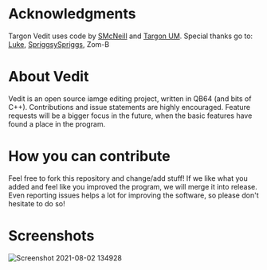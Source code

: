 # Acknowledgments
Targon Vedit uses code by <a href="https://www.qb64.org/forum/index.php?action=profile;u=9">SMcNeill</a> and <a href="https://github.com/Targon-Industries/um">Targon UM</a>. Special thanks go to: <a href="https://www.qb64.org/forum/index.php?action=profile;u=16">Luke</a>, <a href="https://www.qb64.org/forum/index.php?action=profile;u=501">SpriggsySpriggs</a>, Zom-B

# About Vedit
Vedit is an open source iamge editing project, written in QB64 (and bits of C++). Contributions and issue statements are highly encouraged. Feature requests will be a bigger focus in the future, when the basic features have found a place in the program.

# How you can contribute
Feel free to fork this repository and change/add stuff! If we like what you added and feel like you improved the program, we will merge it into release. Even reporting issues helps a lot for improving the software, so please don't hesitate to do so!

# Screenshots
![Screenshot 2021-08-02 134928](https://user-images.githubusercontent.com/35202909/127857585-f0cb38aa-ff08-47a1-a482-9d4e1446ad94.png)
